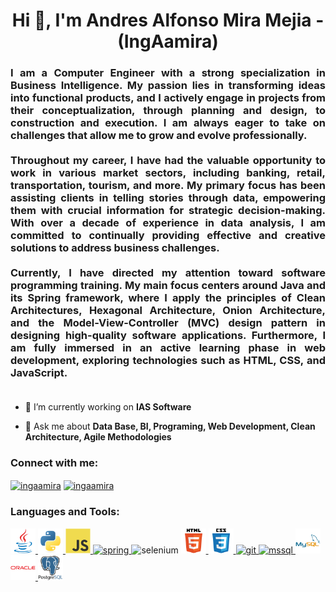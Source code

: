 <h1 align="center">Hi 👋, I'm Andres Alfonso Mira Mejia - (IngAamira)</h1>
<h3 align="justify">
  I am a Computer Engineer with a strong specialization in Business Intelligence. My passion lies in transforming
    ideas into functional products, and I actively engage in projects from their conceptualization, through planning and
    design, to construction and execution. I am always eager to take on challenges that allow me to grow and evolve
    professionally.     
  <br></br>
  Throughout my career, I have had the valuable opportunity to work in various market sectors, including banking,
    retail, transportation, tourism, and more. My primary focus has been assisting clients in telling stories through
    data, empowering them with crucial information for strategic decision-making. With over a decade of experience in
    data analysis, I am committed to continually providing effective and creative solutions to address business
    challenges.
  <br></br>
  Currently, I have directed my attention toward software programming training. My main focus centers
    around Java and its Spring framework, where I apply the principles of Clean Architectures, Hexagonal Architecture,
    Onion Architecture, and the Model-View-Controller (MVC) design pattern in designing high-quality software
    applications. Furthermore, I am fully immersed in an active learning phase in web development, exploring
    technologies such as HTML, CSS, and JavaScript.
 <br></br>
</h3>


- 🔭 I’m currently working on **IAS Software**

- 💬 Ask me about **Data Base, BI, Programing, Web Development, Clean Architecture, Agile Methodologies**

<h3 align="left">Connect with me:</h3>
<p align="left">
    <a href="https://twitter.com/ingaamira" target="blank"><img align="center"
            src="https://raw.githubusercontent.com/rahuldkjain/github-profile-readme-generator/master/src/images/icons/Social/twitter.svg"
            alt="ingaamira" height="30" width="40" /></a>
    <a href="https://linkedin.com/in/ingaamira" target="blank"><img align="center"
            src="https://raw.githubusercontent.com/rahuldkjain/github-profile-readme-generator/master/src/images/icons/Social/linked-in-alt.svg"
            alt="ingaamira" height="30" width="40" /></a>
</p>

<h3 align="left">Languages and Tools:</h3>
<p align="left"> <a href="https://www.w3schools.com/css/" target="_blank" rel="noreferrer">
  <img src="https://raw.githubusercontent.com/devicons/devicon/master/icons/java/java-original.svg" 
    alt="java" width="40" height="40" /> </a> <a href="https://developer.mozilla.org/en-US/docs/Web/JavaScript" target="_blank" rel="noreferrer"> 
 <img src="https://raw.githubusercontent.com/devicons/devicon/master/icons/python/python-original.svg"
    alt="python" width="40" height="40" /> </a> <a href="https://www.selenium.dev" target="_blank" rel="noreferrer">       
  <img src="https://raw.githubusercontent.com/devicons/devicon/master/icons/javascript/javascript-original.svg"
    alt="javascript" width="40" height="40" /> </a> <a href="https://www.microsoft.com/en-us/sql-server" target="_blank" rel="noreferrer"> 
  <img src="https://www.vectorlogo.zone/logos/springio/springio-icon.svg" 
    alt="spring" width="40" height="40" /> </a> 
  <img src="https://raw.githubusercontent.com/detain/svg-logos/780f25886640cef088af994181646db2f6b1a3f8/svg/selenium-logo.svg"
    alt="selenium" width="40" height="40" /> </a> <a href="https://spring.io/" target="_blank" rel="noreferrer">
  <img src="https://raw.githubusercontent.com/devicons/devicon/master/icons/html5/html5-original-wordmark.svg"
    alt="html5" width="40" height="40" /> </a> <a href="https://www.java.com" target="_blank" rel="noreferrer">        
  <img src="https://raw.githubusercontent.com/devicons/devicon/master/icons/css3/css3-original-wordmark.svg"
    alt="css3" width="40" height="40" /> </a> <a href="https://git-scm.com/" target="_blank" rel="noreferrer">
  <img src="https://www.vectorlogo.zone/logos/git-scm/git-scm-icon.svg" 
    alt="git" width="40" height="40" /> </a> <a href="https://www.w3.org/html/" target="_blank" rel="noreferrer"> 
  <img src="https://www.svgrepo.com/show/303229/microsoft-sql-server-logo.svg" 
    alt="mssql" width="40" height="40" /> </a> <a href="https://www.mysql.com/" target="_blank" rel="noreferrer"> 
  <img src="https://raw.githubusercontent.com/devicons/devicon/master/icons/mysql/mysql-original-wordmark.svg"
    alt="mysql" width="40" height="40" /> </a> <a href="https://www.oracle.com/" target="_blank" rel="noreferrer"> 
  <img src="https://raw.githubusercontent.com/devicons/devicon/master/icons/oracle/oracle-original.svg" 
    alt="oracle" width="40" height="40" /> </a> <a href="https://www.postgresql.org" target="_blank" rel="noreferrer"> 
  <img src="https://raw.githubusercontent.com/devicons/devicon/master/icons/postgresql/postgresql-original-wordmark.svg"
    alt="postgresql" width="40" height="40" /> </a> <a href="https://www.python.org" target="_blank" rel="noreferrer">  
</p>
